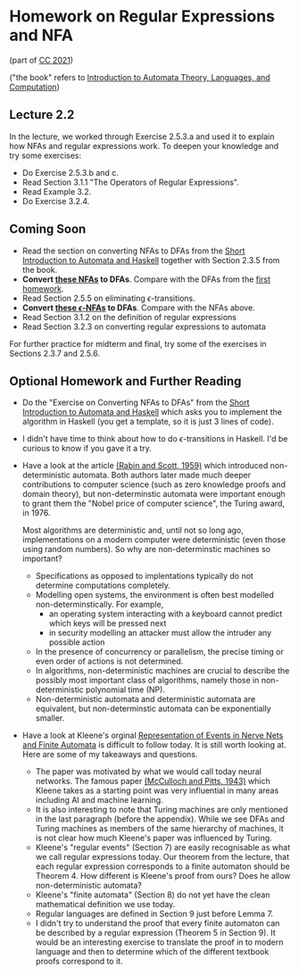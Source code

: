 # Homework on Regular Expressions and NFA

(part of [CC 2021](https://github.com/alexhkurz/compiler-construction-2021/blob/master/lecture-by-lecture.md))

("the book" refers to [Introduction to Automata Theory, Languages, and Computation](http://ce.sharif.edu/courses/94-95/1/ce414-2/resources/root/Text%20Books/Automata/John%20E.%20Hopcroft,%20Rajeev%20Motwani,%20Jeffrey%20D.%20Ullman-Introduction%20to%20Automata%20Theory,%20Languages,%20and%20Computations-Prentice%20Hall%20%282006%29.pdf))

## Lecture 2.2

In the lecture, we worked through Exercise 2.5.3.a and used it to explain how NFAs and regular expressions work. To deepen your knowledge and try some exercises:

- Do Exercise 2.5.3.b and c.
- Read Section 3.1.1 "The Operators of Regular Expressions".
- Read Example 3.2.
- Do Exercise 3.2.4.


## Coming Soon

- Read the section on converting NFAs to DFAs from the [Short Introduction to Automata and Haskell](https://hackmd.io/zo6eujQmTQyMoFquFxdv0Q?view#Converting-NFAs-to-DFAs) together with Section 2.3.5 from the book.
- **Convert [these NFAs](https://github.com/alexhkurz/compiler-construction-2021/blob/master/Sources/nfas-assignment1.pdf) to DFAs**. Compare with the DFAs from the [first homework](https://hackmd.io/@alexhkurz/rycnvMvgu).
- Read Section 2.5.5 on eliminating $\epsilon$-transitions. 
- **Convert [these $\epsilon$-NFAs](https://github.com/alexhkurz/compiler-construction-2021/blob/master/Sources/enfas-assignment1.pdf) to DFAs**. Compare with the NFAs above.
- Read Section 3.1.2 on the definition of regular expressions
- Read Section 3.2.3 on converting regular expressions to automata

For further practice for midterm and final, try some of the exercises in Sections 2.3.7 and 2.5.6.

## Optional Homework and Further Reading

- Do the "Exercise on Converting NFAs to DFAs" from the [Short Introduction to Automata and Haskell](https://hackmd.io/zo6eujQmTQyMoFquFxdv0Q?view#Converting-NFAs-to-DFAs) which asks you to implement the algorithm in Haskell (you get a template, so it is just 3 lines of code).

- I didn't have time to think about how to do $\epsilon$-transitions in Haskell. I'd be curious to know if you gave it a try.

- Have a look at the article [(Rabin and Scott, 1959)](https://www.researchgate.net/publication/230876408_Finite_Automata_and_Their_Decision_Problems) which introduced non-deterministic automata. Both authors later made much deeper contributions to computer science (such as zero knowledge proofs and domain theory), but non-determinstic automata were important enough to grant them the "Nobel price of computer science", the Turing award, in 1976. 

    Most algorithms are deterministic and, until not so long ago, implementations on a modern computer were deterministic (even those using random numbers). So why are non-determinstic machines so important?

    - Specifications as opposed to implentations typically do not determine computations completely.
    - Modelling open systems, the environment is often best modelled non-determinstically. For example, 
      - an operating system interacting with a keyboard cannot predict which keys will be pressed next
      - in security modelling an attacker must allow the intruder any possible action
    - In the presence of concurrency or parallelism, the precise timing or even order of actions is not determined.
    - In algorithms, non-deterministic machines are crucial to describe the possibly most important class of algorithms, namely those in non-deterministic polynomial time (NP).
    - Non-deterministic automata and deterministic automata are equivalent, but non-determinstic automata can be exponentially smaller.

- Have a look at Kleene's orginal [Representation of Events in Nerve Nets and Finite Automata](http://www.dlsi.ua.es/~mlf/nnafmc/papers/kleene56representation.pdf) is difficult to follow today. It is still worth looking at. Here are some of my takeaways and questions.
  - The paper was motivated by what we would call today neural networks. The famous paper [(McCulloch and Pitts, 1943)](https://www.cs.cmu.edu/~./epxing/Class/10715/reading/McCulloch.and.Pitts.pdf) which Kleene takes as a starting point was very influential in many areas including AI and machine learning. 
  - It is also interesting to note that Turing machines are only mentioned in the last paragraph (before the appendix). While we see DFAs and Turing machines as members of the same hierarchy of machines, it is not clear how much Kleene's paper was influenced by Turing.
  - Kleene's "regular events" (Section 7) are easily recognisable as what we call regular expressions today. Our theorem from the lecture, that each regular expression corresponds to a finite automaton should be Theorem 4. How different is Kleene's proof from ours? Does he allow non-deterministic automata?
  - Kleene's "finite automata" (Section 8) do not yet have the clean mathematical definition we use today.
  - Regular languages are defined in Section 9 just before Lemma 7.
  - I didn't try to understand the proof that every finite automaton can be described by a regular expression (Theorem 5 in Section 9). It would be an interesting exercise to translate the proof in to modern language and then to determine which of the different textbook proofs correspond to it.
